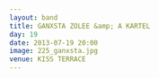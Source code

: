 ```yaml
---
layout: band
title: GANXSTA ZOLEE &amp; A KARTEL
day: 19
date: 2013-07-19 20:00
image: 225_ganxsta.jpg
venue: KISS TERRACE
---
```



